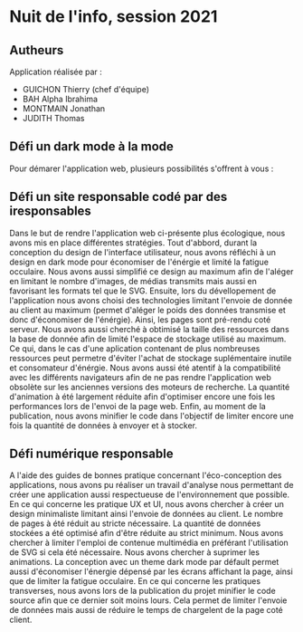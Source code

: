 # Nuit de l'info, session 2021

## Autheurs
Application réalisée par :
- GUICHON Thierry (chef d'équipe)
- BAH Alpha Ibrahima
- MONTMAIN Jonathan
- JUDITH Thomas

## Défi un dark mode à la mode
Pour démarer l'application web, plusieurs possibilités s'offrent à vous :

## Défi un site responsable codé par des iresponsables
Dans le but de rendre l'application web ci-présente plus écologique, nous avons mis en place différentes stratégies.
Tout d'abbord, durant la conception du design de l'interface utilisateur, nous avons réfléchi à un design en dark mode pour économiser de l'énérgie et limité la fatigue occulaire. Nous avons aussi simplifié ce design au maximum afin de l'aléger en limitant le nombre d'images, de médias transmits mais aussi en favorisant les formats tel que le SVG.
Ensuite, lors du dévellopement de l'application nous avons choisi des technologies limitant l'envoie de donnée au client au maximum (permet d'aléger le poids des données transmise et donc d'économiser de l'énérgie). Ainsi, les pages sont pré-rendu coté serveur. Nous avons aussi cherché à obtimisé la taille des ressources dans la base de donnée afin de limité l'espace de stockage utilisé au maximum. Ce qui, dans le cas d'une aplication contenant de plus nombreuses ressources peut permetre d'éviter l'achat de stockage suplémentaire inutile et consomateur d'énérgie. Nous avons aussi été atentif à la compatibilité avec les différents navigateurs afin de ne pas rendre l'application web obsolète sur les anciennes versions des moteurs de recherche. La quantité d'animation à été largement réduite afin d'optimiser encore une fois les performances lors de l'envoi de la page web.
Enfin, au moment de la publication, nous avons minifier le code dans l'objectif de limiter encore une fois la quantité de données à envoyer et à stocker.

## Défi numérique responsable
A l'aide des guides de bonnes pratique concernant l'éco-conception des applications, nous avons pu réaliser un travail d'analyse nous permettant de créer une application aussi respectueuse de l'environnement que possible.
En ce qui concerne les pratique UX et UI, nous avons chercher à créer un design minimaliste limitant ainsi l'envoie de données au client. Le nombre de pages à été réduit au stricte nécessaire. La quantité de données stockées a été optimisé afin d'être réduite au strict minimum. Nous avons chercher à limiter l'emploi de contenue multimédia en préférant l'utilisation de SVG si cela été nécessaire. Nous avons chercher à suprimer les animations. La conception avec un theme dark mode par défault permet aussi d'économiser l'énergie dépensé par les écrans affichant la page, ainsi que de limiter la fatigue occulaire. 
En ce qui concerne les pratiques transverses, nous avons lors de la publication du projet minifier le code source afin que ce dernier soit moins lours. Cela permet de limiter l'envoie de données mais aussi de réduire le temps de chargelent de la page coté client. 
